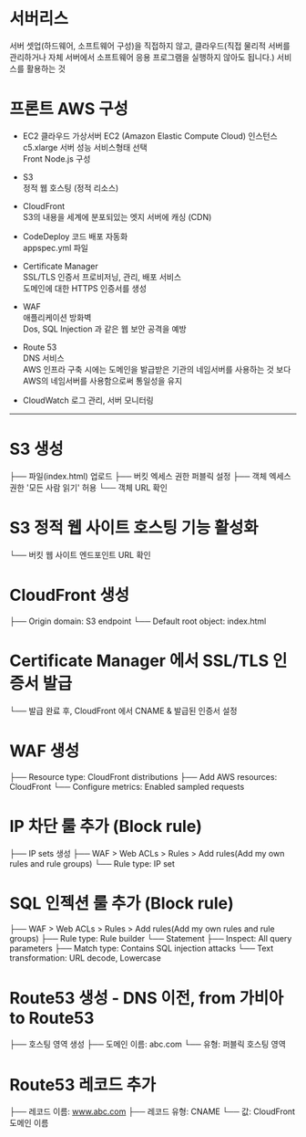 # 서버리스

서버 셋업(하드웨어, 소프트웨어 구성)을 직접하지 않고,
클라우드(직접 물리적 서버를 관리하거나 자체 서버에서 소프트웨어 응용 프로그램을 실행하지 않아도 됩니다.) 서비스를 활용하는 것

# 프론트 AWS 구성

- EC2 클라우드 가상서버
  EC2 (Amazon Elastic Compute Cloud) 인스턴스  
  c5.xlarge 서버 성능 서비스형태 선택  
  Front Node.js 구성

- S3  
  정적 웹 호스팅 (정적 리소스)

- CloudFront  
  S3의 내용을 세계에 분포되있는 엣지 서버에 캐싱 (CDN)

- CodeDeploy
  코드 배포 자동화  
  appspec.yml 파일

- Certificate Manager  
  SSL/TLS 인증서 프로비저닝, 관리, 배포 서비스  
  도메인에 대한 HTTPS 인증서를 생성

- WAF  
  애플리케이션 방화벽  
  Dos, SQL Injection 과 같은 웹 보안 공격을 예방

- Route 53  
  DNS 서비스  
  AWS 인프라 구축 시에는 도메인을 발급받은 기관의 네임서버를 사용하는 것 보다 AWS의 네임서버를 사용함으로써 통일성을 유지

- CloudWatch
  로그 관리, 서버 모니터링

---

# S3 생성

├── 파일(index.html) 업로드
├── 버킷 엑세스 권한 퍼블릭 설정
├── 객체 엑세스 권한 '모든 사람 읽기' 허용
└── 객체 URL 확인

# S3 정적 웹 사이트 호스팅 기능 활성화

└── 버킷 웹 사이트 엔드포인트 URL 확인

# CloudFront 생성

├── Origin domain: S3 endpoint
└── Default root object: index.html

# Certificate Manager 에서 SSL/TLS 인증서 발급

└── 발급 완료 후, CloudFront 에서 CNAME & 발급된 인증서 설정

# WAF 생성

├── Resource type: CloudFront distributions
├── Add AWS resources: CloudFront
└── Configure metrics: Enabled sampled requests

# IP 차단 룰 추가 (Block rule)

├── IP sets 생성
├── WAF > Web ACLs > Rules > Add rules(Add my own rules and rule groups)
└── Rule type: IP set

# SQL 인젝션 룰 추가 (Block rule)

├── WAF > Web ACLs > Rules > Add rules(Add my own rules and rule groups)
├── Rule type: Rule builder
└── Statement
├── Inspect: All query parameters
├── Match type: Contains SQL injection attacks
└── Text transformation: URL decode, Lowercase

# Route53 생성 - DNS 이전, from 가비아 to Route53

├── 호스팅 영역 생성
├── 도메인 이름: abc.com
└── 유형: 퍼블릭 호스팅 영역

# Route53 레코드 추가

├── 레코드 이름: www.abc.com
├── 레코드 유형: CNAME
└── 값: CloudFront 도메인 이름
